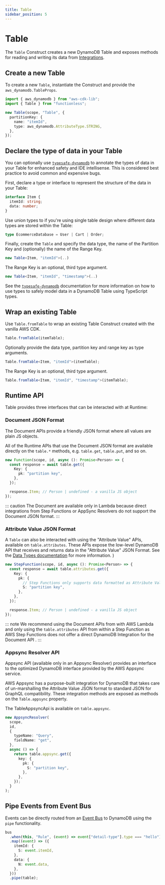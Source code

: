 ```yaml
---
title: Table
sidebar_position: 5
---
```


# Table

The `Table` Construct creates a new DynamoDB Table and exposes methods for reading and writing its data from [Integrations](./integration).

## Create a new Table

To create a new `Table`, instantiate the Construct and provide the `aws_dynamodb.TableProps`.

```ts
import { aws_dynamodb } from "aws-cdk-lib";
import { Table } from "functionless";

new Table(scope, "Table", {
  partitionKey: {
    name: "itemId",
    type: aws_dynamodb.AttributeType.STRING,
  },
});
```

## Declare the type of data in your Table

You can optionally use [`typesafe-dynamodb`](https://github.com/sam-goodwin/typesafe-dynamodb) to annotate the types of data in your Table for enhanced safety and IDE intellisense. This is considered best practice to avoid common and expensive bugs.

First, declare a type or interface to represent the structure of the data in your Table:

```ts
interface Item {
  itemId: string;
  data: number;
}
```

Use union types to if you're using single table design where different data types are stored within the Table:

```ts
type EcommerceDatabase = User | Cart | Order;
```

Finally, create the `Table` and specify the data type, the name of the Partition Key and (optionally) the name of the Range Key.

```ts
new Table<Item, "itemId">(..)
```

The Range Key is an optional, third type argument.

```ts
new Table<Item, "itemId", "timestamp">(..)
```

See the [`typesafe-dynamodb`](https://github.com/sam-goodwin/typesafe-dynamodb) documentation for more information on how to use types to safely model data in a DynamoDB Table using TypeScript types.

## Wrap an existing Table

Use `Table.fromTable` to wrap an existing Table Construct created with the vanilla AWS CDK.

```ts
Table.fromTable(itemTable);
```

Optionally provide the data type, partition key and range key as type arguments.

```ts
Table.fromTable<Item, "itemId">(itemTable);
```

The Range Key is an optional, third type argument.

```ts
Table.fromTable<Item, "itemId", "timestamp">(itemTable);
```

## Runtime API

Table provides three interfaces that can be interacted with at Runtime:

### Document JSON Format

The Document APIs provide a friendly JSON format where all values are plain JS objects.

All of the Runtime APIs that use the Document JSON format are available directly on the `table.*` methods, e.g. `table.get`, `table.put`, and so on.

```ts
new Function(scope, id, async (): Promise<Person> => {
  const response = await table.get({
    Key: {
      pk: "partition key",
    },
  });

  response.Item; // Person | undefined - a vanilla JS object
});
```

::: caution
The Document are available only in Lambda because direct integrations from Step Functions or AppSync Resolvers do not support the Document JSON format.
:::

### Attribute Value JSON Format

A `Table` can also be interacted with using the "Attribute Value" APIs, available on `table.attributes`. These APIs expose the low-level DynamoDB API that receives and returns data in the "Attribute Value" JSON Format. See the [Data Types documentation](https://docs.aws.amazon.com/amazondynamodb/latest/developerguide/HowItWorks.NamingRulesDataTypes.html#HowItWorks.DataTypes) for more information.
)

```ts
new StepFunction(scope, id, async (): Promise<Person> => {
  const response = await table.attributes.get({
    Key: {
      pk: {
        // Step Functions only supports data formatted as Attribute Values
        S: "partition key",
      },
    },
  });

  response.Item; // Person | undefined - a vanilla JS object
});
```

::: note
We recommend using the Document APIs from with AWS Lambda and only using the `table.attributes` API from within a Step Function as AWS Step Functions does not offer a direct DynamoDB Integration for the Document API .
:::

### Appsync Resolver API

Appsync API (available only in an Appsync Resolver) provides an interface to the
optimized DynamoDB interface provided by the AWS Appsync service.

AWS Appsync has a purpose-built integration for DynamoDB that takes care of un-marshalling the Attribute Value JSON format to standard JSON for GraphQL compatibility. These integration methods are exposed as methods on the `Table.appsync` property.

The TableAppsyncApi is available on `table.appsync`.

```ts
new AppsyncResolver(
  scope,
  id,
  {
    typeName: "Query",
    fieldName: "get",
  },
  async () => {
    return table.appsync.get({
      key: {
        pk: {
          S: "partition key",
        },
      },
    });
  }
);
```

## Pipe Events from Event Bus

Events can be directly routed from an [Event Bus](./event-bridge/event-bus.md) to DynamoDB using the `pipe` functionality.

```ts
bus
  .when(this, "Rule", (event) => event["detail-type"].type === "hello")
  .map((event) => ({
    itemId: {
      S: event.itemId,
    },
    data: {
      N: event.data,
    },
  }))
  .pipe(table);
```
